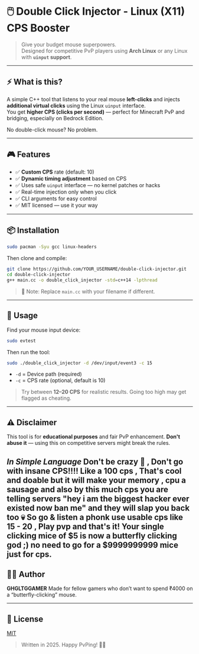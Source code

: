 # 🖱️ Double Click Injector - Linux (X11) CPS Booster

> Give your budget mouse superpowers.  
> Designed for competitive PvP players using **Arch Linux** or any Linux with **`uinput` support**.

---

## ⚡ What is this?

A simple C++ tool that listens to your real mouse **left-clicks** and injects **additional virtual clicks** using the Linux `uinput` interface.  
You get **higher CPS (clicks per second)** — perfect for Minecraft PvP and bridging, especially on Bedrock Edition.

No double-click mouse? No problem.

---

## 🎮 Features

- ✅ **Custom CPS** rate (default: 10)
- ✅ **Dynamic timing adjustment** based on CPS
- ✅ Uses safe `uinput` interface — no kernel patches or hacks
- ✅ Real-time injection only when you click
- ✅ CLI arguments for easy control
- ✅ MIT licensed — use it your way

---

## 📦 Installation

```bash
sudo pacman -Syu gcc linux-headers
````

Then clone and compile:

```bash
git clone https://github.com/YOUR_USERNAME/double-click-injector.git
cd double-click-injector
g++ main.cc -o double_click_injector -std=c++14 -lpthread
```

> 🧠 Note: Replace `main.cc` with your filename if different.

---

## 🚀 Usage

Find your mouse input device:

```bash
sudo evtest
```

Then run the tool:

```bash
sudo ./double_click_injector -d /dev/input/event3 -c 15
```

* `-d` = Device path (required)
* `-c` = CPS rate (optional, default is 10)

> Try between **12–20 CPS** for realistic results. Going too high may get flagged as cheating.

---

## ⚠️ Disclaimer

This tool is for **educational purposes** and fair PvP enhancement.
**Don't abuse it** — using this on competitive servers might break the rules.

*In Simple Language*
Don't be crazy 🗿 , Don't go with insane CPS!!!! Like a 100 cps , That's cool and doable but it will make your memory , cpu a sausage and also by this much cps you are telling servers "hey i am the biggest hacker ever existed now ban me" and they will slap you back too 💀 So go & listen a phonk use usable cps like 15 - 20 , Play pvp and that's it! Your single clicking mice of $5 is now a butterfly clicking god ;) no need to go for a $9999999999 mice just for cps.
---

## 🧑‍💻 Author

**GHGLTGGAMER**
Made for fellow gamers who don’t want to spend ₹4000 on a “butterfly-clicking” mouse.

---

## 📄 License

[MIT](LICENSE)

> Written in 2025. Happy PvPing! 🏹🔥
